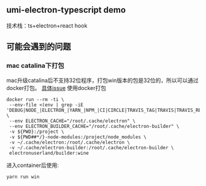 ## umi-electron-typescript demo
技术栈：ts+electron+react hook

## 可能会遇到的问题
### mac catalina下打包
mac升级catalina后不支持32位程序，打包win版本的包是32位的，所以可以通过docker打包。
[具体issue]('https://github.com/electron-userland/electron-builder/issues/4305#issuecomment-559694472')
使用docker打包
```
docker run --rm -ti \
 --env-file <(env | grep -iE 'DEBUG|NODE_|ELECTRON_|YARN_|NPM_|CI|CIRCLE|TRAVIS_TAG|TRAVIS|TRAVIS_REPO_|TRAVIS_BUILD_|TRAVIS_BRANCH|TRAVIS_PULL_REQUEST_|APPVEYOR_|CSC_|GH_|GITHUB_|BT_|AWS_|STRIP|BUILD_') \
 --env ELECTRON_CACHE="/root/.cache/electron" \
 --env ELECTRON_BUILDER_CACHE="/root/.cache/electron-builder" \
 -v ${PWD}:/project \
 -v ${PWD##*/}-node-modules:/project/node_modules \
 -v ~/.cache/electron:/root/.cache/electron \
 -v ~/.cache/electron-builder:/root/.cache/electron-builder \
 electronuserland/builder:wine
```
进入container后使用:
```
yarn run win
```
